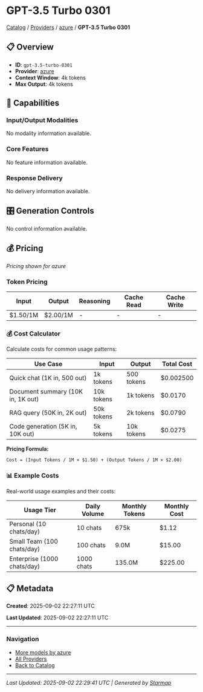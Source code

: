 # GPT-3.5 Turbo 0301
  
[Catalog](../../../..) / [Providers](../../..) / [azure](../..) / **GPT-3.5 Turbo 0301**


## 📋 Overview
  
- **ID**: `gpt-3.5-turbo-0301`
- **Provider**: [azure](../)
- **Context Window**: 4k tokens
- **Max Output**: 4k tokens
  
## 🎯 Capabilities
  
### Input/Output Modalities
  
No modality information available.
  
### Core Features
  
No feature information available.
  
### Response Delivery
  
No delivery information available.
  
## 🎛️ Generation Controls
  
No control information available.
  
## 💰 Pricing
  
*Pricing shown for azure*
  
  
### Token Pricing
  
| Input | Output | Reasoning | Cache Read | Cache Write |
|---------|---------|---------|---------|---------|
| $1.50/1M | $2.00/1M | - | - | - |

  
### 💰 Cost Calculator
  
Calculate costs for common usage patterns:
  
  
| Use Case | Input | Output | Total Cost |
|---------|---------|---------|---------|
| Quick chat (1K in, 500 out) | 1k tokens | 500 tokens | $0.002500 |
| Document summary (10K in, 1K out) | 10k tokens | 1k tokens | $0.0170 |
| RAG query (50K in, 2K out) | 50k tokens | 2k tokens | $0.0790 |
| Code generation (5K in, 10K out) | 5k tokens | 10k tokens | $0.0275 |

  
**Pricing Formula:**
  
```
Cost = (Input Tokens / 1M × $1.50) + (Output Tokens / 1M × $2.00)
```
  
### 📊 Example Costs
  
Real-world usage examples and their costs:
  
  
| Usage Tier | Daily Volume | Monthly Tokens | Monthly Cost |
|---------|---------|---------|---------|
| Personal (10 chats/day) | 10 chats | 675k | $1.12 |
| Small Team (100 chats/day) | 100 chats | 9.0M | $15.00 |
| Enterprise (1000 chats/day) | 1000 chats | 135.0M | $225.00 |

  
## 📋 Metadata
  
**Created**: 2025-09-02 22:27:11 UTC
  
**Last Updated**: 2025-09-02 22:27:11 UTC
  
  
---
  
  
### Navigation

- [More models by azure](../)
- [All Providers](../../../../providers)
- [Back to Catalog](../../../..)


---
_Last Updated: 2025-09-02 22:29:41 UTC | Generated by [Starmap](https://github.com/agentstation/starmap)_
